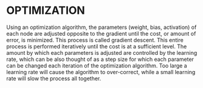 # OPTIMIZATION

Using an optimization algorithm, the parameters (weight, bias, activation) of each node are adjusted opposite to the gradient until the cost, or amount of error, is minimized. This process is called gradient descent. This entire process is performed iteratively until the cost is at a sufficient level. The amount by which each parameters is adjusted are controlled by the learning rate, which can be also thought of as a step size for which each parameter can be changed each iteration of the optimization algorithm. Too large a learning rate will cause the algorithm to over-correct, while a small learning rate will slow the process all together. 